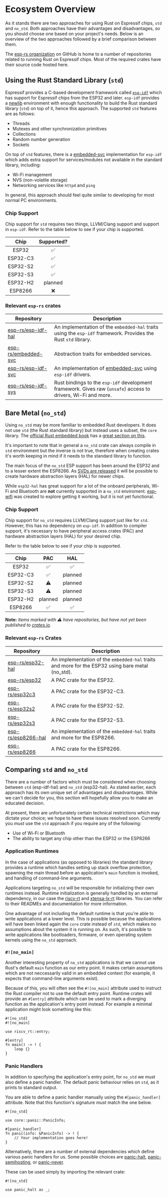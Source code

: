 # Ecosystem Overview

As it stands there are two approaches for using Rust on Espressif chips, `std` and `no_std`. Both approaches have their advantages and disadvantages, so you should choose one based on your project's needs. Below is an overview of the two approaches followed by a brief comparison between them.

The [esp-rs organization] on GitHub is home to a number of repositories related to running Rust on Espressif chips. Most of the required crates have their source code hosted here.

[esp-rs organization]: https://github.com/esp-rs/

## Using the Rust Standard Library (`std`)

Espressif provides a C-based development framework called [`esp-idf`] which has support for Espressif chips from the ESP32 and later. `esp-idf` provides a [newlib] environment with enough functionality to build the Rust standard library (`std`) on top of it, hence this approach. The supported `std` features are as follows:

- Threads
- Mutexes and other synchronization primitives
- Collections
- Random number generation
- Sockets

On top of `std` features, there is a [embedded-svc] implementation for `esp-idf` which adds extra support for services/modules not available in the standard library, including:

- Wi-Fi management
- NVS (non-volatile storage)
- Networking services like `httpd` and `ping`

In general, this approach should feel quite similar to developing for most normal PC environments.

[`esp-idf`]: https://github.com/espressif/esp-idf
[newlib]: https://sourceware.org/newlib/
[embedded-svc]: https://github.com/esp-rs/embedded-svc

### Chip Support

Chip support for `std` requires two things, LLVM/Clang support and support in `esp-idf`. Refer to the table below to see if your chip is supported.

|   Chip   | Supported? |
| :------: | :--------: |
|  ESP32   |     ✅     |
| ESP32-C3 |     ✅     |
| ESP32-S2 |     ✅     |
| ESP32-S3 |     ✅     |
| ESP32-H2 |  planned   |
| ESP8266  |     ❌     |

### Relevant `esp-rs` crates

| Repository            | Description                                                                                                   |
| --------------------- | ------------------------------------------------------------------------------------------------------------- |
| [esp-rs/esp-idf-hal]  | An implementation of the `embedded-hal` traits using the `esp-idf` framework. Provides the Rust `std` library.|
| [esp-rs/embedded-svc] | Abstraction traits for embedded services.                                                                     |
| [esp-rs/esp-idf-svc]  | An implementation of [embedded-svc] using `esp-idf` drivers.                                                  |
| [esp-rs/esp-idf-sys]  | Rust bindings to the `esp-idf` development framework. Gives raw (`unsafe`) access to drivers, Wi-Fi and more. |

[esp-rs/embedded-svc]: https://github.com/esp-rs/embedded-svc
[esp-rs/esp-idf-svc]: https://github.com/esp-rs/esp-idf-svc
[esp-rs/esp-idf-sys]: https://github.com/esp-rs/esp-idf-sys
[esp-rs/esp-idf-hal]: https://github.com/esp-rs/esp-idf-hal

## Bare Metal (`no_std`)

Using `no_std` may be more familiar to embedded Rust developers. It does not use `std` (the Rust standard library) but instead uses a subset, the `core` library. The [official Rust embedded book] has a [great section on this].

It's important to note that in general a `no_std` crate can always compile in `std` environment but the inverse is not true, therefore when creating crates it's worth keeping in mind if it needs to the standard library to function.

The main focus of the `no_std` ESP support has been around the ESP32 and to a lesser extent the ESP8266. As [SVDs are released] it will be possible to create hardware abstraction layers (HAL) for newer chips.

While `esp32-hal` has great support for a lot of the onboard peripherals, Wi-Fi and Bluetooth are **not** currently supported in a `no_std` enviroment. [esp-wifi] was created to explore getting it working, but it is not yet functional.

[official rust embedded book]: https://docs.rust-embedded.org/
[great section on this]: https://docs.rust-embedded.org/book/intro/no-std.html
[svds are released]: https://github.com/espressif/svd
[esp-wifi]: https://github.com/esp-rs/esp32-wifi

### Chip Support

Chip support for `no_std` requires LLVM/Clang support just like for `std`. However, this has no dependency on `esp-idf`. In addition to compiler support, it's necessary to have peripheral access crates (PAC) and hardware abstraction layers (HAL) for your desired chip.

Refer to the table below to see if your chip is supported.

|   Chip   |   PAC   |   HAL   |
| :------: | :-----: | :-----: |
|  ESP32   |   ✅    |   ✅    |
| ESP32-C3 |   ✅    | planned |
| ESP32-S2 |   ⚠️    | planned |
| ESP32-S3 |   ⚠️    | planned |
| ESP32-H2 | planned | planned |
| ESP8266  |   ✅    |   ✅    |

**Note:** _items marked with ⚠️ have repositories, but have not yet been published to [crates.io]._

[crates.io]: https://crates.io/

### Relevant `esp-rs` Crates

| Repository           | Description                                                                                      |
| -------------------- | ------------------------------------------------------------------------------------------------ |
| [esp-rs/esp32-hal]   | An implementation of the `embedded-hal` traits and more for the ESP32 using bare metal (no_std). |
| [esp-rs/esp32]       | A PAC crate for the ESP32.                                                                       |
| [esp-rs/esp32c3]     | A PAC crate for the ESP32-C3.                                                                    |
| [esp-rs/esp32s2]     | A PAC crate for the ESP32-S2.                                                                    |
| [esp-rs/esp32s3]     | A PAC crate for the ESP32-S3.                                                                    |
| [esp-rs/esp8266-hal] | An implementation of the `embedded-hal` traits and more for the ESP8266.                         |
| [esp-rs/esp8266]     | A PAC crate for the ESP8266.                                                                     |

[esp-rs/esp32-hal]: https://github.com/esp-rs/esp32-hal
[esp-rs/esp32]: https://github.com/esp-rs/esp32
[esp-rs/esp32c3]: https://github.com/esp-rs/esp32c3
[esp-rs/esp32s2]: https://github.com/esp-rs/esp32s2
[esp-rs/esp32s3]: https://github.com/esp-rs/esp32s3
[esp-rs/esp8266-hal]: https://github.com/esp-rs/esp8266-hal
[esp-rs/esp8266]: https://github.com/esp-rs/esp8266

## Comparing `std` and `no_std`

There are a number of factors which must be considered when choosing between `std` (esp-idf-hal) and `no_std` (esp32-hal). As stated earlier, each approach has its own unique set of advantages and disadvantages. While we can't decide for you, this section will hopefully allow you to make an educated decision.

At present, there are unfortunately certain technical restrictions which may dictate your choice; we hope to have these issues resolved soon. Currently you _must_ use the `std` approach if you require any of the following:

- Use of Wi-Fi or Bluetooth
- The ability to target any chip other than the ESP32 or the ESP8266

### Application Runtimes

In the case of applications (as opposed to libraries) the standard library provides a runtime which handles setting up stack overflow protection, spawning the main thread before an application's `main` function is invoked, and handling of command-line arguments.

Applications targeting `no_std` will be responsible for initializing their own runtimes instead. Runtime initialization is generally handled by an external dependency, in our case the [riscv-rt] and [xtensa-lx-rt] libraries. You can refer to their READMEs and documentation for more information.

One advantage of not including the default runtime is that you're able to write applications at a lower level. This is possible because the applications will have been linked again the `core` crate instead of `std`, which makes no assumptions about the system it is running on. As such, it's possible to write applications like bootloaders, firmware, or even operating system kernels using the `no_std` approach.

[riscv-rt]: https://github.com/rust-embedded/riscv-rt
[xtensa-lx-rt]: https://github.com/esp-rs/xtensa-lx-rt

### `#![no_main]`

Another interesting property of `no_std` applications is that we cannot use Rust's default `main` function as our entry point. It makes certain assumptions which are not neccessarily valid in an embedded context (for example, it expects that command-line arguments exist).

Because of this, you will often see the `#![no_main]` attribute used to instruct the Rust compiler not to use the default entry point. Runtime crates will provide an `#[entry]` attribute which can be used to mark a diverging function as the application's entry point instead. For example a minimal application might look something like this:

```rust,ignore
#![no_std]
#![no_main]

use riscv_rt::entry;

#[entry]
fn main() -> ! {
    loop {}
}
```

### Panic Handlers

In addition to specifying the application's entry point, for `no_std` we must also define a panic handler. The default panic behaviour relies on `std`, as it prints to standard output.

You are able to define a panic handler manually using the `#[panic_handler]` attribute. Note that this function's signature _must_ match the one below.

```rust,ignore
#![no_std]

use core::panic::PanicInfo;

#[panic_handler]
fn panic(info: &PanicInfo) -> ! {
    // Your implementation goes here!
}
```

Alternatively, there are a number of external dependencies which define various panic handlers for us. Some possible choices are [panic-halt], [panic-semihosting], or [panic-never].

These can be used simply by importing the relevant crate:

```rust,ignore
#![no_std]

use panic_halt as _;
```

[panic-halt]: https://github.com/korken89/panic-halt
[panic-semihosting]: https://github.com/rust-embedded/cortex-m/tree/master/panic-semihosting
[panic-never]: https://github.com/japaric/panic-never
